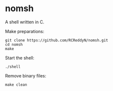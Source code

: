 # nomsh
A shell written in C.


Make preparations:

```
git clone https://github.com/RCReddyN/nomsh.git
cd nomsh
make
```

Start the shell:

`
./shell
`

Remove binary files:

`
make clean
`
